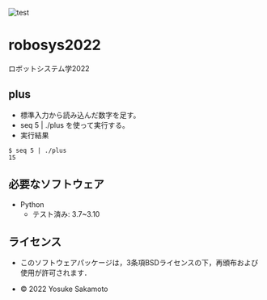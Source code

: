 ![test](https://github.com/Yosukesakamoto/robosys2022/actions/workflows/test.yml/badge.svg)
# robosys2022
ロボットシステム学2022



## plus
* 標準入力から読み込んだ数字を足す。
* seq 5 | ./plus を使って実行する。
* 実行結果
```
$ seq 5 | ./plus
15
```
  
              


## 必要なソフトウェア
* Python
  * テスト済み: 3.7~3.10

## ライセンス

* このソフトウェアパッケージは，3条項BSDライセンスの下，再頒布および使用が許可されます．
 
* © 2022 Yosuke Sakamoto

